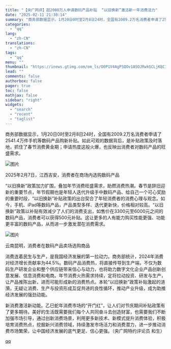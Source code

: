 ```yaml
---
title: "【央广网评】超2000万人申请数码产品补贴  “以旧换新”激活新一年消费活力"
date: "2025-02-11 21:30:14"
summary: "商务部数据显示，1月20日0时至2月8日24时，全国有2009.2万名消费者申请了2541.4万件手..."
categories:
  - "qq"
lang:
  - "zh-CN"
translations:
  - "zh-CN"
tags:
  - "qq"
menu: ""
thumbnail: "https://inews.gtimg.com/om_ls/O0P1V4AgPSQOv1ASOJRwkGCLjK8C1b2pYa-frZ6qZcolUAA_640360/0"
lead: ""
comments: false
authorbox: false
pager: true
toc: false
mathjax: false
sidebar: "right"
widgets:
  - "search"
  - "recent"
  - "taglist"
---
```


商务部数据显示，1月20日0时至2月8日24时，全国有2009.2万名消费者申请了2541.4万件手机等数码产品购新补贴。如此可观的数据背后，是补贴政策及时落地，抓住了春节消费黄金期；申请热度这般火爆，也反映出消费者对数码产品的旺盛需求。

![图片](https://inews.gtimg.com/om_bt/OO_RImHcOuXVhMf1z6PxcpUIYl6QDFw1aiHyFIzdRXSgIAA/641)

2025年2月7日，江西吉安，消费者在商场内选购数码产品

“以旧换新”政策加力扩围，叠加年节消费旺盛需求，助燃消费热潮。春节是辞旧迎新的重要节点，年节假期也是年轻人迭代升级手中数码产品、给自己一个可心奖励的重要时段，“以旧换新”补贴政策的出台契合了年轻消费者的消费心理与观念。如今，手机、iPad等数码产品，产品类型多样、迭代更新快，价格相对较高。“以旧换新”政策以补贴有效减少了人们的消费支出，如售价在3300元至6000元之间的数码产品，消费者可以获得500元补贴。这让更多的人有能力购买性能更强、功能更丰富的数码产品，从而进一步激发潜在消费需求。

![图片](https://inews.gtimg.com/om_bt/Ol7hHnr8fuSHN0NCnkopdfTX-KfnZy_56ehag4YFIjJEcAA/641)

云南昆明，消费者在数码产品卖场选购商品

消费连着民生与生产，是我国经济发展的第一拉动力。商务部统计，2024年消费对经济增长贡献率为44.5%。数码产品消费热，将直接传导到生产端，不仅为数码生产研发企业和整个供应链带来信心与动力，也将助力数字文化企业产品创新创意发展、信息消费和电商。年节消费火热需求持续，定将拉动投资、研发与生产，让产品推陈出新，进而可能形成新的消费热点。本轮“以旧换新”政策补贴激起的涟漪，无疑让消费、生产与投资形成互促共进的良性循环，推动产业升级，成为助推经济发展的强劲动能。

新消费激活新动能。乙巳蛇年消费市场的“开门红”，让人们对节庆期间补贴政策有了更多期待。美好的生活既需要我们每个人共同奋斗去创造财富，也需要我们不断加强市场引导，通过创新消费场景，利用更多新技术、新模式提升消费体验，积极培育消费热点，挖掘新兴消费领域，持续激发市场活力和消费潜力，进一步推动消费市场繁荣，让中国经济发展的底气更足、信心更强。（央广网特约评论员 和生）

[qq](https://new.qq.com/rain/a/20250211A08KO100)
